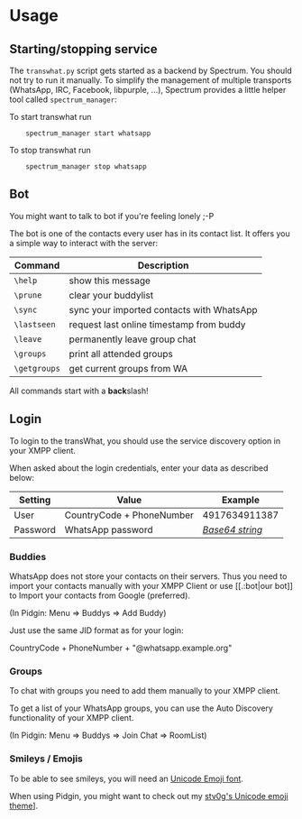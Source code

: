 # Usage

## Starting/stopping service

The `transwhat.py` script gets started as a backend by Spectrum. You should not try to run it manually.
To simplify the management of multiple transports (WhatsApp, IRC, Facebook, libpurple, ...), Spectrum provides a little helper tool called `spectrum_manager`:

To start transwhat run

```
    spectrum_manager start whatsapp

```

To stop transwhat run

```
    spectrum_manager stop whatsapp
```

## Bot

You might want to talk to bot if you're feeling lonely ;-P

The bot is one of the contacts every user has in its contact list. It offers you a simple way to interact with the server:

| **Command**  | **Description** |
| ------------ | --------------- |
| `\help`      | show this message |
| `\prune`     | clear your buddylist |
| `\sync`      | sync your imported contacts with WhatsApp |
| `\lastseen`  | request last online timestamp from buddy |
| `\leave`     | permanently leave group chat |
| `\groups`    | print all attended groups |
| `\getgroups` | get current groups from WA |

<note tip>All commands start with a **back**slash!</note>

## Login

To login to the transWhat, you should use the service discovery option in your XMPP client.

When asked about the login credentials, enter your data as described below:

| **Setting** | **Value**                 | **Example**     |
| ----------- | ------------------------- | --------------- |
| User        | CountryCode + PhoneNumber | 4917634911387   |
| Password    | WhatsApp password         | [*Base64 string*](https://github.com/davidgfnet/whatsapp-purple#how-do-i-get-my-user-name-and-password)|


### Buddies

WhatsApp does not store your contacts on their servers. Thus you need to import your contacts manually with your XMPP Client or use [[.:bot|our bot]] to Import your contacts from Google (preferred).

(In Pidgin: Menu => Buddys => Add Buddy)

Just use the same JID format as for your login:

  CountryCode + PhoneNumber + "@whatsapp.example.org"

### Groups

To chat with groups you need to add them manually to your XMPP client.

To get a list of your WhatsApp groups, you can use the Auto Discovery functionality of your XMPP client.

(In Pidgin: Menu => Buddys => Join Chat => RoomList)

### Smileys / Emojis

To be able to see smileys, you will need an [Unicode Emoji font](https://github.com/stv0g/unicode-emoji/raw/master/symbola/Symbola.ttf).

When using Pidgin, you might want to check out my [stv0g's Unicode emoji theme](https://github.com/stv0g/unicode-emoji)].
